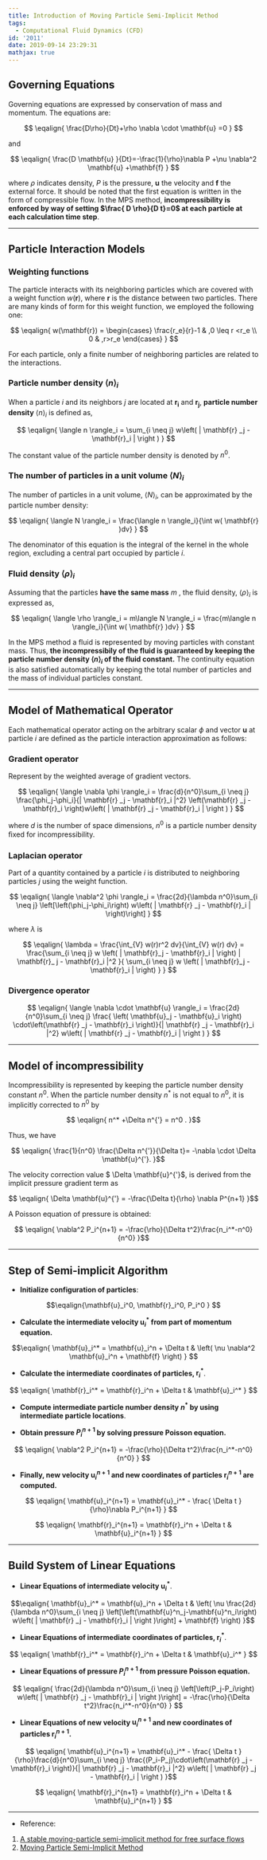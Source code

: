 ```yaml
---
title: Introduction of Moving Particle Semi-Implicit Method
tags:
  - Computational Fluid Dynamics (CFD)
id: '2011'
date: 2019-09-14 23:29:31
mathjax: true
---
```


Governing Equations
-------------------

Governing equations are expressed by conservation of mass and momentum. The equations are:

$$
\eqalign{ \frac{D\rho}{Dt}+\rho \nabla \cdot \mathbf{u} =0 }
$$

and

$$
\eqalign{ \frac{D \mathbf{u} }{Dt}=-\frac{1}{\rho}\nabla P +\nu \nabla^2 \mathbf{u} +\mathbf{f} }
$$

where $\rho$ indicates density, $P$ is the pressure, $\mathbf{u}$ the velocity and $\mathbf{f}$ the external force. It should be noted that the first equation is written in the form of compressible flow. In the MPS method, **incompressibility is enforced by way of setting $\frac{ D \rho}{D t}=0$ at each particle at each calculation time step**.

<!-- more -->


* * *

Particle Interaction Models
---------------------------

### Weighting functions

The particle interacts with its neighboring particles which are covered with a weight function $w(\mathbf{r})$, where $\mathbf{r}$ is the distance between two particles. There are many kinds of form for this weight function, we employed the following one:

$$
\eqalign{
  w(\mathbf{r}) = \begin{cases} 
  \frac{r_e}{r}-1 & ,0 \leq r <r_e \\  
  0 & ,r>r_e \end{cases}
}
$$

For each particle, only a finite number of neighboring particles are related to the interactions.

### Particle number density $\langle n \rangle_i$

When a particle $i$ and its neighbors $j$ are located at $\mathbf{r_i}$ and $\mathbf{r_j}$, **particle number density** $\langle n \rangle_i$ is defined as,

$$
\eqalign{ 
  \langle n \rangle_i = \sum_{i \neq j} w\left( | \mathbf{r} _j - \mathbf{r}_i | \right )
}
$$

The constant value of the particle number density is denoted by $n^0$.

### The number of particles in a unit volume $\langle N \rangle_i$

The number of particles in a unit volume, $\langle N \rangle_i$, can be approximated by the particle number density:

$$
\eqalign{ 
\langle N \rangle_i = \frac{\langle n \rangle_i}{\int w( \mathbf{r} )dv}
}
$$

The denominator of this equation is the integral of the kernel in the whole region, excluding a central part occupied by particle $i$.

### Fluid density $\langle \rho \rangle_i$

Assuming that the particles **have the same mass** $m$ , the fluid density, $\langle \rho \rangle_i$ is expressed as,

$$
\eqalign{
\langle \rho \rangle_i = m\langle N \rangle_i = \frac{m\langle n \rangle_i}{\int w( \mathbf{r} )dv}
} 
$$

In the MPS method a fluid is represented by moving particles with constant mass. Thus, **the incompressibily of the fluid is guaranteed by keeping the particle number density $\langle n \rangle_i$ of the fluid constant.** The continuity equation is also satisfied automatically by keeping the total number of particles and the mass of individual particles constant.

* * *

Model of Mathematical Operator
------------------------------

Each mathematical operator acting on the arbitrary scalar $\phi$ and vector $\mathbf{u}$ at particle $i$ are defined as the particle interaction approximation as follows:

### Gradient operator

Represent by the weighted average of gradient vectors.

$$
\eqalign{  
\langle \nabla \phi \rangle_i = \frac{d}{n^0}\sum_{i \neq j}  
\frac{\phi_j-\phi_i}{| \mathbf{r} _j - \mathbf{r}_i |^2} \left(\mathbf{r} _j - \mathbf{r}_i \right)w\left( | \mathbf{r} _j - \mathbf{r}_i | \right )  
}
$$

where $d$ is the number of space dimensions, $n^0$ is a particle number density ﬁxed for incompressibility.

### Laplacian operator

Part of a quantity contained by a particle $i$ is distributed to neighboring particles $j$ using the weight function.

$$
\eqalign{  
\langle \nabla^2 \phi \rangle_i = \frac{2d}{\lambda n^0}\sum_{i \neq j}  
\left[\left(\phi_j-\phi_i\right) w\left( | \mathbf{r} _j - \mathbf{r}_i | \right)\right] 
} 
$$

where $\lambda$ is

$$
\eqalign{ 
\lambda = \frac{\int_{V} w(r)r^2 dv}{\int_{V} w(r) dv} = \frac{\sum_{i \neq j} w \left( | \mathbf{r}_j - \mathbf{r}_i | \right) | \mathbf{r}_ j - \mathbf{r}_i |^2 }{ \sum_{i \neq j} w \left( | \mathbf{r}_j - \mathbf{r}_i | \right) } 
}
$$

### Divergence operator

$$
\eqalign{  
\langle \nabla \cdot \mathbf{u} \rangle_i = \frac{2d}{n^0}\sum_{i \neq j}  
\frac{ \left( \mathbf{u}_j - \mathbf{u}_i \right) \cdot\left(\mathbf{r} _j - \mathbf{r}_i \right)}{| \mathbf{r} _j - \mathbf{r}_i |^2} w\left( | \mathbf{r} _j - \mathbf{r}_i | \right )  
} 
$$

* * *

Model of incompressibility
-------------------------------

Incompressibility is represented by keeping the particle number density  constant $n^0$. When the particle number density $n^*$ is not equal to
$n^0$, it is implicitly corrected to $n^0$ by

$$
\eqalign{ 
n^* +\Delta n^{'} = n^0 .
}$$

Thus, we have

$$
\eqalign{ 
\frac{1}{n^0} \frac{\Delta n^{'}}{\Delta t}= -\nabla \cdot \Delta \mathbf{u}^{'}.
}$$

The velocity correction value $ \Delta \mathbf{u}^{'}$, is derived from the implicit pressure gradient term as

$$
\eqalign{ 
  \Delta \mathbf{u}^{'} = -\frac{\Delta t}{\rho} \nabla P^{n+1}
}$$

A Poisson equation of pressure is obtained:

$$
\eqalign{ 
  \nabla^2 P_i^{n+1} = -\frac{\rho}{\Delta t^2}\frac{n_i^*-n^0}{n^0} 
}$$



* * *

Step of Semi-implicit Algorithm
-------------------------------

*   **Initialize configuration of particles**:

$$\eqalign{\mathbf{u}_i^0, \mathbf{r}_i^0, P_i^0 } $$

*   **Calculate the intermediate velocity $\mathbf{u}_i^*$ from part of momentum equation.**

$$\eqalign{ \mathbf{u}_i^* = \mathbf{u}_i^n + \Delta t & \left( \nu \nabla^2 \mathbf{u}_i^n + \mathbf{f} \right) } $$

*   **Calculate the intermediate** **coordinates of particles, $\mathbf{r}_i^*$**.

$$ \eqalign{ \mathbf{r}_i^* = \mathbf{r}_i^n + \Delta t & \mathbf{u}_i^* } $$

*   **Compute intermediate particle number density $n^*$ by using intermediate particle locations**.

*   **Obtain pressure $P_i^{n+1}$ by solving pressure Poisson equation.**

$$ \eqalign{ \nabla^2 P_i^{n+1} = -\frac{\rho}{\Delta t^2}\frac{n_i^*-n^0}{n^0} } $$

*   **Finally, new velocity $\mathbf{u}_i^{n+1}$ and new coordinates of particles $\mathbf{r}_i^{n+1}$ are computed.**

$$ \eqalign{ \mathbf{u}_i^{n+1} = \mathbf{u}_i^* - \frac{ \Delta t }{\rho}\nabla P_i^{n+1} } $$

$$ \eqalign{ \mathbf{r}_i^{n+1} = \mathbf{r}_i^n + \Delta t & \mathbf{u}_i^{n+1} } $$

* * *

Build System of Linear Equations
--------------------------------

*   **Linear Equations of intermediate velocity $\mathbf{u}_i^*$**.

$$\eqalign{  
\mathbf{u}_i^* = \mathbf{u}_i^n + \Delta t & \left( \nu \frac{2d}{\lambda n^0}\sum_{i \neq j} \left[\left(\mathbf{u}^n_j-\mathbf{u}^n_i\right) w\left( | \mathbf{r} _j - \mathbf{r}_i | \right )\right] + \mathbf{f} \right)  
}$$

*   **Linear Equations of intermediate** **coordinates of particles, $\mathbf{r}_i^*$**.

$$
\eqalign{ \mathbf{r}_i^* = \mathbf{r}_i^n + \Delta t & \mathbf{u}_i^* } $$

*   **Linear Equations of pressure $P_i^{n+1}$ from pressure Poisson equation.**

$$
\eqalign{  
\frac{2d}{\lambda n^0}\sum_{i \neq j}  
\left[\left(P_j-P_i\right) w\left( | \mathbf{r} _j - \mathbf{r}_i | \right )\right]  
= -\frac{\rho}{\Delta t^2}\frac{n_i^*-n^0}{n^0}  
} $$

*   **Linear Equations of new velocity $\mathbf{u}_i^{n+1}$ and new coordinates of particles $\mathbf{r}_i^{n+1}$.**

$$
\eqalign{  
\mathbf{u}_i^{n+1} = \mathbf{u}_i^* - \frac{ \Delta t }{\rho}\frac{d}{n^0}\sum_{i \neq j}  
\frac{(P_i-P_j)\cdot\left(\mathbf{r} _j - \mathbf{r}_i \right)}{| \mathbf{r} _j - \mathbf{r}_i |^2} w\left( | \mathbf{r} _j - \mathbf{r}_i | \right )  
}$$

$$
\eqalign{ \mathbf{r}_i^{n+1} = \mathbf{r}_i^n + \Delta t & \mathbf{u}_i^{n+1} }
$$

* * *

*   Reference:

1.  [A stable moving-particle semi-implicit method for free surface flows](https://www.sciencedirect.com/science/article/pii/S0169598305001322)
2.  [Moving Particle Semi-Implicit Method](https://www.wire.tu-bs.de/OLDWEB/akeese/seminarWS01/talks/mps_paper.pdf)